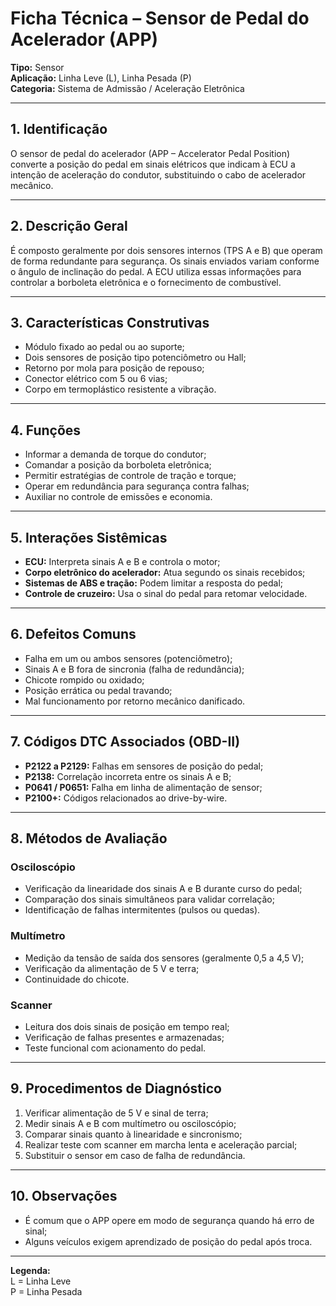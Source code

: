 # Ficha Técnica – Sensor de Pedal do Acelerador (APP)

**Tipo:** Sensor  
**Aplicação:** Linha Leve (L), Linha Pesada (P)  
**Categoria:** Sistema de Admissão / Aceleração Eletrônica

---

## 1. Identificação
O sensor de pedal do acelerador (APP – Accelerator Pedal Position) converte a posição do pedal em sinais elétricos que indicam à ECU a intenção de aceleração do condutor, substituindo o cabo de acelerador mecânico.

---

## 2. Descrição Geral
É composto geralmente por dois sensores internos (TPS A e B) que operam de forma redundante para segurança. Os sinais enviados variam conforme o ângulo de inclinação do pedal. A ECU utiliza essas informações para controlar a borboleta eletrônica e o fornecimento de combustível.

---

## 3. Características Construtivas
- Módulo fixado ao pedal ou ao suporte;
- Dois sensores de posição tipo potenciômetro ou Hall;
- Retorno por mola para posição de repouso;
- Conector elétrico com 5 ou 6 vias;
- Corpo em termoplástico resistente a vibração.

---

## 4. Funções
- Informar a demanda de torque do condutor;
- Comandar a posição da borboleta eletrônica;
- Permitir estratégias de controle de tração e torque;
- Operar em redundância para segurança contra falhas;
- Auxiliar no controle de emissões e economia.

---

## 5. Interações Sistêmicas
- **ECU:** Interpreta sinais A e B e controla o motor;
- **Corpo eletrônico do acelerador:** Atua segundo os sinais recebidos;
- **Sistemas de ABS e tração:** Podem limitar a resposta do pedal;
- **Controle de cruzeiro:** Usa o sinal do pedal para retomar velocidade.

---

## 6. Defeitos Comuns
- Falha em um ou ambos sensores (potenciômetro);
- Sinais A e B fora de sincronia (falha de redundância);
- Chicote rompido ou oxidado;
- Posição errática ou pedal travando;
- Mal funcionamento por retorno mecânico danificado.

---

## 7. Códigos DTC Associados (OBD-II)
- **P2122 a P2129:** Falhas em sensores de posição do pedal;
- **P2138:** Correlação incorreta entre os sinais A e B;
- **P0641 / P0651:** Falha em linha de alimentação de sensor;
- **P2100+:** Códigos relacionados ao drive-by-wire.

---

## 8. Métodos de Avaliação

### Osciloscópio
- Verificação da linearidade dos sinais A e B durante curso do pedal;
- Comparação dos sinais simultâneos para validar correlação;
- Identificação de falhas intermitentes (pulsos ou quedas).

### Multímetro
- Medição da tensão de saída dos sensores (geralmente 0,5 a 4,5 V);
- Verificação da alimentação de 5 V e terra;
- Continuidade do chicote.

### Scanner
- Leitura dos dois sinais de posição em tempo real;
- Verificação de falhas presentes e armazenadas;
- Teste funcional com acionamento do pedal.

---

## 9. Procedimentos de Diagnóstico
1. Verificar alimentação de 5 V e sinal de terra;
2. Medir sinais A e B com multímetro ou osciloscópio;
3. Comparar sinais quanto à linearidade e sincronismo;
4. Realizar teste com scanner em marcha lenta e aceleração parcial;
5. Substituir o sensor em caso de falha de redundância.

---

## 10. Observações
- É comum que o APP opere em modo de segurança quando há erro de sinal;
- Alguns veículos exigem aprendizado de posição do pedal após troca.

---

**Legenda:**  
L = Linha Leve  
P = Linha Pesada


